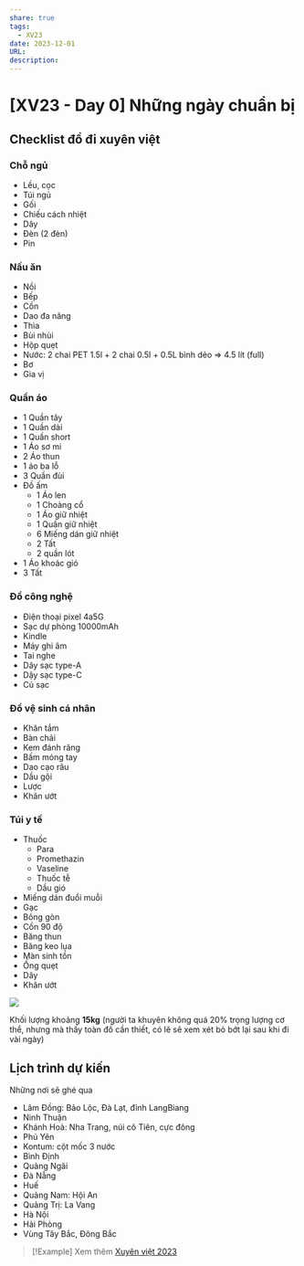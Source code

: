 ```yaml
---
share: true
tags:
  - XV23
date: 2023-12-01
URL: 
description: 
---
```


# [XV23 - Day 0] Những ngày chuẩn bị

## Checklist đồ đi xuyên việt
### Chỗ ngủ
- Lều, cọc
- Túi ngủ
- Gối
- Chiếu cách nhiệt
- Dây
- Đèn (2 đèn)
- Pin

### Nấu ăn
- Nồi
- Bếp
- Cồn
- Dao đa năng
- Thìa
- Bùi nhùi
- Hộp quẹt
- Nước: 2 chai PET 1.5l + 2 chai 0.5l + 0.5L bình dẻo => 4.5 lít (full)
- Bơ
- Gia vị

### Quần áo
- 1 Quần tây
- 1 Quần dài
- 1 Quần short
- 1 Áo sơ mi
- 2 Áo thun
- 1 áo ba lỗ
- 3 Quần đùi
- Đồ ấm
	- 1 Áo len
	- 1 Choàng cổ
	- 1 Áo giữ nhiệt
	- 1 Quần giữ nhiệt
	- 6 Miếng dán giữ nhiệt
	- 2 Tất
	- 2 quần lót
- 1 Áo khoác gió
- 3 Tất

### Đồ công nghệ
- Điện thoại pixel 4a5G
- Sạc dự phòng 10000mAh
- Kindle
- Máy ghi âm
- Tai nghe
- Dây sạc type-A
- Dậy sạc type-C
- Củ sạc

### Đồ vệ sinh cá nhân
- Khăn tắm
- Bàn chải
- Kem đánh răng
- Bấm móng tay
- Dao cạo râu
- Dầu gội
- Lược
- Khăn ướt

### Túi y tế
- Thuốc
	- Para
	- Promethazin
	- Vaseline
	- Thuốc tễ
	- Dầu gió
- Miếng dán đuổi muỗi
- Gạc
- Bông gòn
- Cồn 90 độ
- Băng thun
- Băng keo lụa
- Màn sinh tồn
- Ống quẹt
- Dây
- Khăn ướt

![](https://i.imgur.com/2myN2lD.png)

Khối lượng khoảng **15kg** (người ta khuyên không quá 20% trọng lượng cơ thể, nhưng mà thấy toàn đồ cần thiết, có lẽ sẽ xem xét bỏ bớt lại sau khi đi vài ngày)

## Lịch trình dự kiến
Những nơi sẽ ghé qua

- Lâm Đồng: Bảo Lộc, Đà Lạt, đỉnh LangBiang
- Ninh Thuận
- Khánh Hoà: Nha Trang, núi cô Tiên, cực đông
- Phú Yên
- Kontum: cột mốc 3 nước
- Bình Định
- Quảng Ngãi
- Đà Nẵng
- Huế
- Quảng Nam: Hội An
- Quảng Trị: La Vang
- Hà Nội
- Hải Phòng
- Vùng Tây Bắc, Đông Bắc

> [!Example] Xem thêm
> [Xuyên việt 2023](../../Xuy%C3%AAn%20vi%E1%BB%87t%202023.md)